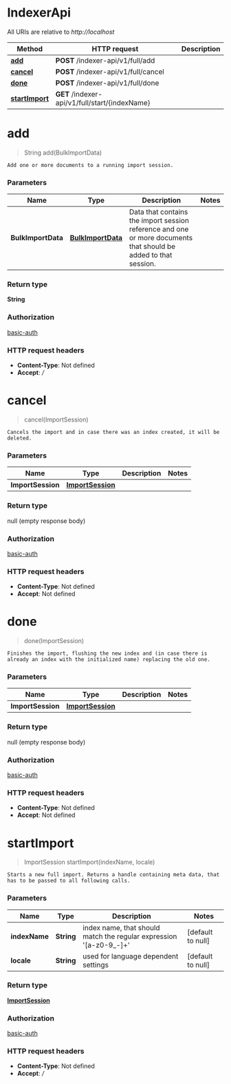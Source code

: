 # IndexerApi

All URIs are relative to *http://localhost*

| Method | HTTP request | Description |
|------------- | ------------- | -------------|
| [**add**](IndexerApi.md#add) | **POST** /indexer-api/v1/full/add |  |
| [**cancel**](IndexerApi.md#cancel) | **POST** /indexer-api/v1/full/cancel |  |
| [**done**](IndexerApi.md#done) | **POST** /indexer-api/v1/full/done |  |
| [**startImport**](IndexerApi.md#startImport) | **GET** /indexer-api/v1/full/start/{indexName} |  |


<a name="add"></a>
# **add**
> String add(BulkImportData)



    Add one or more documents to a running import session.

### Parameters

|Name | Type | Description  | Notes |
|------------- | ------------- | ------------- | -------------|
| **BulkImportData** | [**BulkImportData**](../Models/BulkImportData.md)| Data that contains the import session reference and one or more documents that should be added to that session. | |

### Return type

**String**

### Authorization

[basic-auth](../index.md#basic-auth)

### HTTP request headers

- **Content-Type**: Not defined
- **Accept**: */*

<a name="cancel"></a>
# **cancel**
> cancel(ImportSession)



    Cancels the import and in case there was an index created, it will be deleted.

### Parameters

|Name | Type | Description  | Notes |
|------------- | ------------- | ------------- | -------------|
| **ImportSession** | [**ImportSession**](../Models/ImportSession.md)|  | |

### Return type

null (empty response body)

### Authorization

[basic-auth](../index.md#basic-auth)

### HTTP request headers

- **Content-Type**: Not defined
- **Accept**: Not defined

<a name="done"></a>
# **done**
> done(ImportSession)



    Finishes the import, flushing the new index and (in case there is already an index with the initialized name) replacing the old one.

### Parameters

|Name | Type | Description  | Notes |
|------------- | ------------- | ------------- | -------------|
| **ImportSession** | [**ImportSession**](../Models/ImportSession.md)|  | |

### Return type

null (empty response body)

### Authorization

[basic-auth](../index.md#basic-auth)

### HTTP request headers

- **Content-Type**: Not defined
- **Accept**: Not defined

<a name="startImport"></a>
# **startImport**
> ImportSession startImport(indexName, locale)



    Starts a new full import. Returns a handle containing meta data, that has to be passed to all following calls.

### Parameters

|Name | Type | Description  | Notes |
|------------- | ------------- | ------------- | -------------|
| **indexName** | **String**| index name, that should match the regular expression &#39;[a-z0-9_-]+&#39; | [default to null] |
| **locale** | **String**| used for language dependent settings | [default to null] |

### Return type

[**ImportSession**](../Models/ImportSession.md)

### Authorization

[basic-auth](../index.md#basic-auth)

### HTTP request headers

- **Content-Type**: Not defined
- **Accept**: */*

